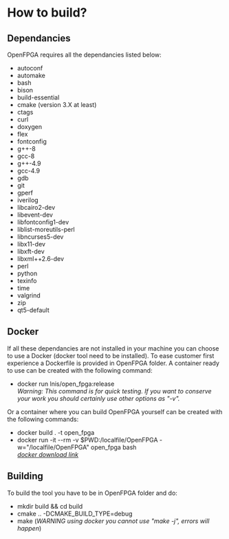 # How to build?

## Dependancies

OpenFPGA requires all the dependancies listed below:
- autoconf
- automake
- bash
- bison
- build-essential
- cmake (version 3.X at least)
- ctags
- curl
- doxygen
- flex
- fontconfig
- g++-8
- gcc-8
- g++-4.9
- gcc-4.9
- gdb
- git
- gperf
- iverilog
- libcairo2-dev
- libevent-dev
- libfontconfig1-dev
- liblist-moreutils-perl
- libncurses5-dev
- libx11-dev
- libxft-dev
- libxml++2.6-dev
- perl
- python
- texinfo
- time
- valgrind
- zip
- qt5-default

## Docker

If all these dependancies are not installed in your machine you can choose to use a Docker (docker tool need to be installed). To ease customer first experience a Dockerfile is provided in OpenFPGA folder. A container ready to use can be created with the following command:
- docker run lnis/open_fpga:release <br />
*Warning: This command is for quick testing. If you want to conserve your work you should certainly use other options as "-v".*

Or a container where you can build OpenFPGA yourself can be created with the following commands:
- docker build . -t open_fpga
- docker run -it --rm -v $PWD:/localfile/OpenFPGA -w="/localfile/OpenFPGA" open_fpga bash<br />
[*docker download link*](https://www.docker.com/products/docker-desktop)

## Building

To build the tool you have to be in OpenFPGA folder and do:
- mkdir build && cd build
- cmake .. -DCMAKE_BUILD_TYPE=debug
- make (*WARNING using docker you cannot use "make -j", errors will happen*)
